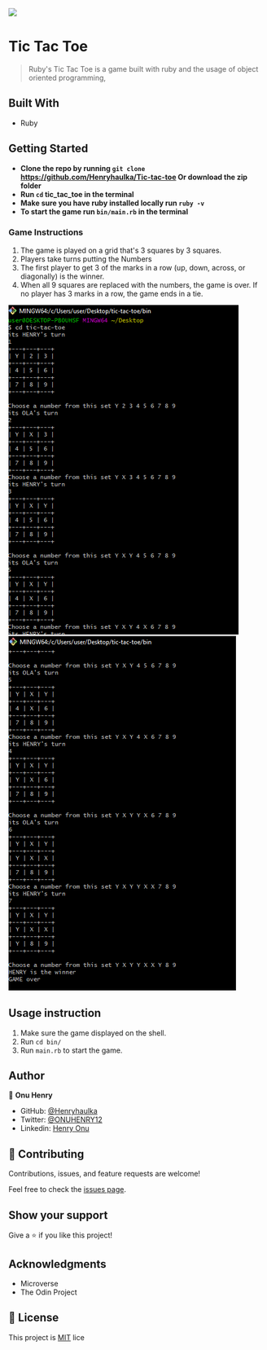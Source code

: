 ![](https://img.shields.io/badge/Microverse-blueviolet)

# Tic Tac Toe

> Ruby's Tic Tac Toe is a game built with ruby and the usage of object oriented programming,

## Built With

- Ruby

## Getting Started

- **Clone the repo by running `git clone` https://github.com/Henryhaulka/Tic-tac-toe Or download the zip folder**
- **Run `cd` tic_tac_toe in the terminal**
- **Make sure you have ruby installed locally run `ruby -v`**
- **To start the game run `bin/main.rb` in the terminal**

### Game Instructions

1. The game is played on a grid that's 3 squares by 3 squares.
2. Players take turns putting the Numbers
3. The first player to get 3 of the marks in a row (up, down, across, or diagonally) is the winner.
4. When all 9 squares are replaced with the numbers, the game is over. If no player has 3 marks in a row, the game ends in a tie.


![screenshot](img/ttt1.png)
![screenshot](img/ttt2.png)


## Usage instruction
1. Make sure the game displayed on the shell.
2. Run `cd bin/`
3. Run `main.rb` to start the game.

## Author


👤 **Onu Henry**

- GitHub: [@Henryhaulka](https://github.com/Henryhaulka)
- Twitter: [@ONUHENRY12](https://twitter.com/ONUHENRY12)
- Linkedin: [Henry Onu](https://www.linkedin.com/in/henry-onu-9a15b11b6/)

## 🤝 Contributing

Contributions, issues, and feature requests are welcome!

Feel free to check the [issues page](issues/).

## Show your support

Give a ⭐️ if you like this project!

## Acknowledgments

- Microverse
- The Odin Project

## 📝 License


This project is [MIT](./LICENSE) lice

